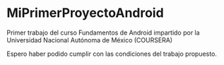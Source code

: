 # MiPrimerProyectoAndroid
Primer trabajo del curso Fundamentos de Android impartido por la Universidad Nacional Autónoma de México (COURSERA)

Espero haber podido cumplir con las condiciones del trabajo propuesto.
